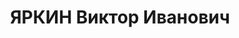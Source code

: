 ---
title: ЯРКИН Виктор Иванович
description: "родился 29.11.1889 в деревне Дьяковское Ярославской губернии - расстрелян\
  \ 29.10.1937 в Минске, с 1907 член РСДРП \n  Послужной список \n    арестован \n\
  \  1914  осуждён к административной высылке в Ярославскую губернию  \n  1915 - 1918\
  \  в русской армии \n  25.2.1918 - 1.1.1919  председатель Западной областной ЧК\
  \ - ЧК Западной коммуны \n    председатель Исполнительного комитета Минского городского\
  \ Совета \n  1.1 - 28.2.1919  председатель ЧК при СНК Белорусской ССР \n  28.2 -\
  \ .5.1919  председатель ЧК при СНК ССР Литвы и Белоруссии \n  1919  председатель\
  \ Волжской транспортной ЧК \n   - 1920  председатель Нижегородской губернской ЧК\
  \ \n  1921 -   заместитель начальника Черноморского округа путей сообщения (Одесса)\
  \ \n    заместитель уполномоченного Северо-Западного областного управления речного\
  \ транспорта Народного комиссариата \n       путей сообщения СССР (Петроград) \n\
  \    начальник Рыбинского районного управления речного транспорта  \n    заместитель\
  \ начальника гидротехнического строительства «Свирьстроя»  \n   - 1935  начальник\
  \ Службы пути и связи Северо-Западного управления речного транспорта (Ленинград)\
  \ \n  1935 - 2.1937  начальник Службы пути Днепро-Двинского пароходства (Гомель)\
  \ \n  26.02.1937  арестован"
---